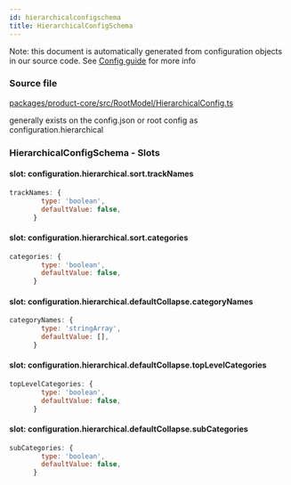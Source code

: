 ```yaml
---
id: hierarchicalconfigschema
title: HierarchicalConfigSchema
---
```


Note: this document is automatically generated from configuration objects in our
source code. See [Config guide](/docs/config_guide) for more info

### Source file

[packages/product-core/src/RootModel/HierarchicalConfig.ts](https://github.com/GMOD/jbrowse-components/blob/main/packages/product-core/src/RootModel/HierarchicalConfig.ts)

generally exists on the config.json or root config as configuration.hierarchical

### HierarchicalConfigSchema - Slots

#### slot: configuration.hierarchical.sort.trackNames

```js
trackNames: {
        type: 'boolean',
        defaultValue: false,
      }
```

#### slot: configuration.hierarchical.sort.categories

```js
categories: {
        type: 'boolean',
        defaultValue: false,
      }
```

#### slot: configuration.hierarchical.defaultCollapse.categoryNames

```js
categoryNames: {
        type: 'stringArray',
        defaultValue: [],
      }
```

#### slot: configuration.hierarchical.defaultCollapse.topLevelCategories

```js
topLevelCategories: {
        type: 'boolean',
        defaultValue: false,
      }
```

#### slot: configuration.hierarchical.defaultCollapse.subCategories

```js
subCategories: {
        type: 'boolean',
        defaultValue: false,
      }
```
